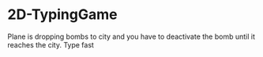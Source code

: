 # 2D-TypingGame
Plane is dropping bombs to city and you have to deactivate the bomb until it reaches the city. Type fast

